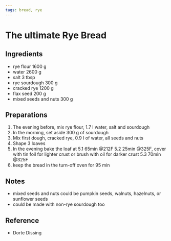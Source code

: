 ```yaml
---
tags: bread, rye
---
```

# The ultimate Rye Bread

## Ingredients
- rye flour            1600 g
- water                2600 g
- salt                    3 tbsp
- rye sourdough         300 g
- cracked rye          1200 g
- flax seed             200 g
- mixed seeds and nuts  300 g

## Preparations
1. The evening before, mix rye flour, 1.7 l water, salt and sourdough
2. In the morning, set aside 300 g of sourdough
3. Mix first dough, cracked rye, 0.9 l of water, all seeds and nuts
4. Shape 3 loaves
5. In the evening bake the loaf at 
5.1 65min @212F
5.2 25min @325F, cover with tin foil for lighter crust or brush with oil for darker crust
5.3 70min @325F
6. keep the bread in the turn-off oven for 95 min

## Notes
- mixed seeds and nuts could be pumpkin seeds, walnuts, hazelnuts, or sunflower seeds
- could be made with non-rye sourdough too

## Reference
- Dorte Dissing
